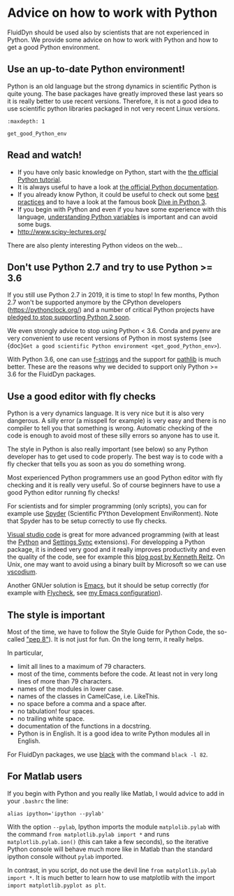 # Advice on how to work with Python

FluidDyn should be used also by scientists that are not experienced in Python.
We provide some advice on how to work with Python and how to get a good Python
environment.

## Use an up-to-date Python environment!

Python is an old language but the strong dynamics in scientific Python is quite
young. The base packages have greatly improved these last years so it is really
better to use recent versions. Therefore, it is not a good idea to use
scientific python libraries packaged in not very recent Linux versions.

```{toctree}
:maxdepth: 1

get_good_Python_env
```

## Read and watch!

- If you have only basic knowledge on Python, start with the [the official
  Python tutorial](https://docs.python.org/3/tutorial/index.html).
- It is always useful to have a look at [the official Python documentation](https://www.python.org/doc/).
- If you already know Python, it could be useful to check out some [best
  practices](http://docs.python-guide.org/en/latest/) and to have a look at
  the famous book [Dive in Python 3](http://www.diveintopython3.net/).
- If you begin with Python and even if you have some experience with
  this language, [understanding Python variables](http://foobarnbaz.com/2012/07/08/understanding-python-variables/)
  is important and can avoid some bugs.
- <http://www.scipy-lectures.org/>

There are also plenty interesting Python videos on the web...

## Don't use Python 2.7 and try to use Python >= 3.6

If you still use Python 2.7 in 2019, it is time to stop! In few months, Python
2.7 won't be supported anymore by the CPython developers
(<https://pythonclock.org/>) and a number of critical Python projects have
[pledged to stop supporting Python 2 soon](https://python3statement.org/).

We even strongly advice to stop using Python \< 3.6. Conda and pyenv are very
convenient to use recent versions of Python in most systems (see {doc}`Get a
good scientific Python environment <get_good_Python_env>`).

With Python 3.6, one can use [f-strings](https://www.python.org/dev/peps/pep-0498/) and the support for [pathlib](https://docs.python.org/3/library/pathlib.html) is much better. These are
the reasons why we decided to support only Python >= 3.6 for the FluidDyn
packages.

## Use a good editor with fly checks

Python is a very dynamics language. It is very nice but it is also
very dangerous. A silly error (a misspell for example) is very easy
and there is no compiler to tell you that something is
wrong. Automatic checking of the code is enough to avoid most of these
silly errors so anyone has to use it.

The style in Python is also really important (see below) so any Python
developer has to get used to code properly. The best way is to code
with a fly checker that tells you as soon as you do something wrong.

Most experienced Python programmers use an good Python editor with fly
checking and it is really very useful. So of course beginners have to
use a good Python editor running fly checks!

For scientists and for simpler programming (only scripts), you can for example
use [Spyder](https://github.com/spyder-ide/spyder) (Scientific PYthon
Development EnviRonment). Note that Spyder has to be setup correctly to use fly
checks.

[Visual studio code](https://code.visualstudio.com/) is great for more
advanced programming (with at least the [Python](https://marketplace.visualstudio.com/items?itemName=ms-python.python) and
[Settings Sync](https://marketplace.visualstudio.com/items?itemName=Shan.code-settings-sync)
extensions). For developping a Python package, it is indeed very good and it
really improves productivity and even the quality of the code, see for example
this [blog post by Kenneth Reitz](https://www.kennethreitz.org/essays/why-you-should-use-vs-code-if-youre-a-python-developer).
On Unix, one may want to avoid using a binary built by Microsoft so we can use
[vscodium](https://github.com/VSCodium/vscodium).

Another GNUer solution is [Emacs](https://www.gnu.org/software/emacs/), but
it should be setup correctly (for example with [Flycheck](http://flycheck.readthedocs.org), see [my Emacs configuration](https://foss.heptapod.net/fluiddyn/fluid_emacs.d)).

## The style is important

Most of the time, we have to follow the Style Guide for Python Code,
the so-called ["pep 8"](https://www.python.org/dev/peps/pep-0008/)).
It is not just for fun. On the long term, it really helps.

In particular,

- limit all lines to a maximum of 79 characters.
- most of the time, comments before the code. At least not in very
  long lines of more than 79 characters.
- names of the modules in lower case.
- names of the classes in CamelCase, i.e. LikeThis.
- no space before a comma and a space after.
- no tabulation! four spaces.
- no trailing white space.
- documentation of the functions in a docstring.
- Python is in English. It is a good idea to write Python modules all
  in English.

For FluidDyn packages, we use [black](https://github.com/ambv/black) with the
command `black -l 82`.

## For Matlab users

If you begin with Python and you really like Matlab, I would advice to
add in your `.bashrc` the line:

```
alias ipython='ipython --pylab'
```

With the option `--pylab`, Ipython imports the module `matplolib.pylab`
with the command `from matplotlib.pylab import *` and runs
`matplotlib.pylab.ion()` (this can take a few seconds), so the iterative
Python console will behave much more like in Matlab than the standard ipython
console without `pylab` imported.

In contrast, in you script, do not use the devil line `from matplotlib.pylab
import *`. It is much better to learn how to use matplotlib with the import
`import matplotlib.pyplot as plt`.
